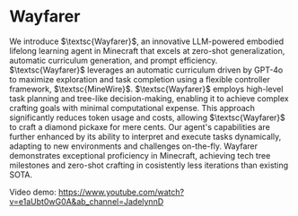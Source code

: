 # Wayfarer

We introduce $\textsc{Wayfarer}$, an innovative LLM-powered embodied lifelong learning agent in Minecraft that excels at zero-shot generalization, automatic curriculum generation, and prompt efficiency. $\textsc{Wayfarer}$ leverages an automatic curriculum driven by GPT-4o to maximize exploration and task completion using a flexible controller framework, $\textsc{MineWire}$. $\textsc{Wayfarer}$ employs high-level task planning and tree-like decision-making, enabling it to achieve complex crafting goals with minimal computational expense. This approach significantly reduces token usage and costs, allowing $\textsc{Wayfarer}$ to craft a diamond pickaxe for mere cents. Our agent's capabilities are further enhanced by its ability to interpret and execute tasks dynamically, adapting to new environments and challenges on-the-fly.  Wayfarer demonstrates exceptional proficiency in Minecraft, achieving tech tree milestones and zero-shot crafting in cosistently less iterations than existing SOTA.

Video demo: https://www.youtube.com/watch?v=e1aUbt0wG0A&ab_channel=JadelynnD